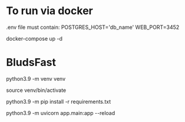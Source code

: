 # To run via docker
.env file must contain:
  POSTGRES_HOST='db_name' 
  WEB_PORT=3452

docker-compose up -d

# BludsFast

python3.9 -m venv venv

source venv/bin/activate

python3.9 -m pip install -r requirements.txt

python3.9 -m uvicorn app.main:app --reload
